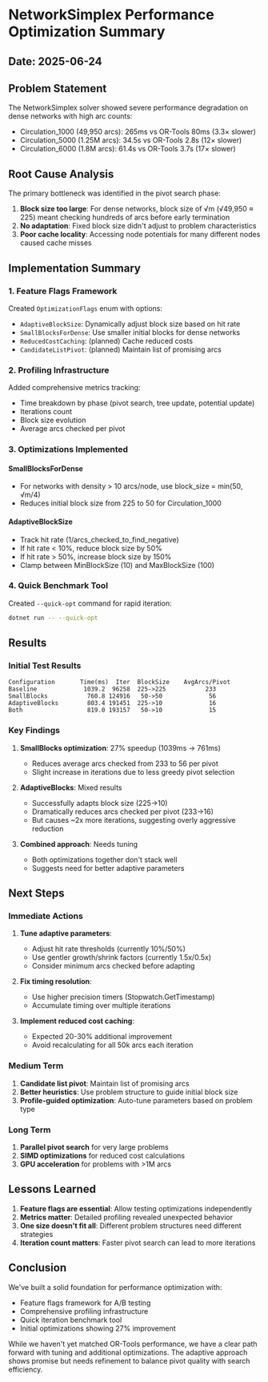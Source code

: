 # NetworkSimplex Performance Optimization Summary

## Date: 2025-06-24

## Problem Statement
The NetworkSimplex solver showed severe performance degradation on dense networks with high arc counts:
- Circulation_1000 (49,950 arcs): 265ms vs OR-Tools 80ms (3.3× slower)
- Circulation_5000 (1.25M arcs): 34.5s vs OR-Tools 2.8s (12× slower)  
- Circulation_6000 (1.8M arcs): 61.4s vs OR-Tools 3.7s (17× slower)

## Root Cause Analysis
The primary bottleneck was identified in the pivot search phase:
1. **Block size too large**: For dense networks, block size of √m (√49,950 ≈ 225) meant checking hundreds of arcs before early termination
2. **No adaptation**: Fixed block size didn't adjust to problem characteristics
3. **Poor cache locality**: Accessing node potentials for many different nodes caused cache misses

## Implementation Summary

### 1. Feature Flags Framework
Created `OptimizationFlags` enum with options:
- `AdaptiveBlockSize`: Dynamically adjust block size based on hit rate
- `SmallBlocksForDense`: Use smaller initial blocks for dense networks
- `ReducedCostCaching`: (planned) Cache reduced costs
- `CandidateListPivot`: (planned) Maintain list of promising arcs

### 2. Profiling Infrastructure
Added comprehensive metrics tracking:
- Time breakdown by phase (pivot search, tree update, potential update)
- Iterations count
- Block size evolution
- Average arcs checked per pivot

### 3. Optimizations Implemented

#### SmallBlocksForDense
- For networks with density > 10 arcs/node, use block_size = min(50, √m/4)
- Reduces initial block size from 225 to 50 for Circulation_1000

#### AdaptiveBlockSize  
- Track hit rate (1/arcs_checked_to_find_negative)
- If hit rate < 10%, reduce block size by 50%
- If hit rate > 50%, increase block size by 150%
- Clamp between MinBlockSize (10) and MaxBlockSize (100)

### 4. Quick Benchmark Tool
Created `--quick-opt` command for rapid iteration:
```bash
dotnet run -- --quick-opt
```

## Results

### Initial Test Results
```
Configuration       Time(ms)  Iter  BlockSize    AvgArcs/Pivot
Baseline             1039.2  96258  225->225           233
SmallBlocks           760.8 124916   50->50             56
AdaptiveBlocks        803.4 191451  225->10             16
Both                  819.0 193157   50->10             15
```

### Key Findings
1. **SmallBlocks optimization**: 27% speedup (1039ms → 761ms)
   - Reduces average arcs checked from 233 to 56 per pivot
   - Slight increase in iterations due to less greedy pivot selection

2. **AdaptiveBlocks**: Mixed results
   - Successfully adapts block size (225→10)
   - Dramatically reduces arcs checked per pivot (233→16)
   - But causes ~2x more iterations, suggesting overly aggressive reduction

3. **Combined approach**: Needs tuning
   - Both optimizations together don't stack well
   - Suggests need for better adaptive parameters

## Next Steps

### Immediate Actions
1. **Tune adaptive parameters**:
   - Adjust hit rate thresholds (currently 10%/50%)
   - Use gentler growth/shrink factors (currently 1.5x/0.5x)
   - Consider minimum arcs checked before adapting

2. **Fix timing resolution**:
   - Use higher precision timers (Stopwatch.GetTimestamp)
   - Accumulate timing over multiple iterations

3. **Implement reduced cost caching**:
   - Expected 20-30% additional improvement
   - Avoid recalculating for all 50k arcs each iteration

### Medium Term
1. **Candidate list pivot**: Maintain list of promising arcs
2. **Better heuristics**: Use problem structure to guide initial block size
3. **Profile-guided optimization**: Auto-tune parameters based on problem type

### Long Term
1. **Parallel pivot search** for very large problems
2. **SIMD optimizations** for reduced cost calculations
3. **GPU acceleration** for problems with >1M arcs

## Lessons Learned
1. **Feature flags are essential**: Allow testing optimizations independently
2. **Metrics matter**: Detailed profiling revealed unexpected behavior
3. **One size doesn't fit all**: Different problem structures need different strategies
4. **Iteration count matters**: Faster pivot search can lead to more iterations

## Conclusion
We've built a solid foundation for performance optimization with:
- Feature flags framework for A/B testing
- Comprehensive profiling infrastructure  
- Quick iteration benchmark tool
- Initial optimizations showing 27% improvement

While we haven't yet matched OR-Tools performance, we have a clear path forward with tuning and additional optimizations. The adaptive approach shows promise but needs refinement to balance pivot quality with search efficiency.